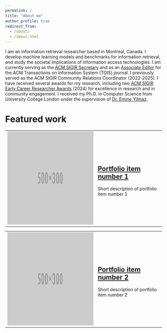```yaml
---
permalink: /
title: "About me"
author_profile: true
redirect_from: 
  - /about/
  - /about.html
---
```


I am an information retrieval researcher based in Montreal, Canada.
I develop machine learning models and benchmarks for information retrieval, and study the societal implications of information access technologies.
I am currently serving as the [ACM SIGIR Secretary](https://sigir.org/general-information/officers-and-volunteers) and as an [Associate Editor](https://dl.acm.org/journal/tois/editorial-board) for the ACM Transactions on Information System (TOIS) journal.
I previously served as the ACM SIGIR Community Relations Coordinator (2022-2025).
I have received several awards for my research, including two [ACM SIGIR Early Career Researcher Awards](https://sigir.org/awards/sigir-ecr-awards/) (2024) for excellence in research and in community engagement.
I received my Ph.D. in Computer Science from University College London under the supervision of [Dr. Emine Yilmaz](https://sites.google.com/site/emineyilmaz/).

Featured work
======

<div class="archive">
    <div class="list__item">
        <article class="archive__item" itemscope itemtype="http://schema.org/CreativeWork">
            <table border="0">
              <tr>
                <td><img src="/images/500x300.png" height="300" /></td>
                <td>
                  <h2 class="archive__item-title" itemprop="headline">
                    <a href="https://bhaskar-mitra.github.io/portfolio/portfolio-1/" rel="permalink">Portfolio item number 1</a>
                  </h2>
                  <p class="archive__item-excerpt" itemprop="description">
                    Short description of portfolio item number 1
                  </p>
                </td>
              </tr>
            </table>
        </article>
    </div>
    <div class="list__item">
        <article class="archive__item" itemscope itemtype="http://schema.org/CreativeWork">
            <table border="0">
              <tr>
                <td><img src="/images/500x300.png" height="300" /></td>
                <td>
                  <h2 class="archive__item-title" itemprop="headline">
                    <a href="https://bhaskar-mitra.github.io/portfolio/portfolio-2/" rel="permalink">Portfolio item number 2</a>
                  </h2>
                  <p class="archive__item-excerpt" itemprop="description">
                    Short description of portfolio item number 2
                  </p>
                </td>
              </tr>
            </table>
        </article>
    </div>
</div>
